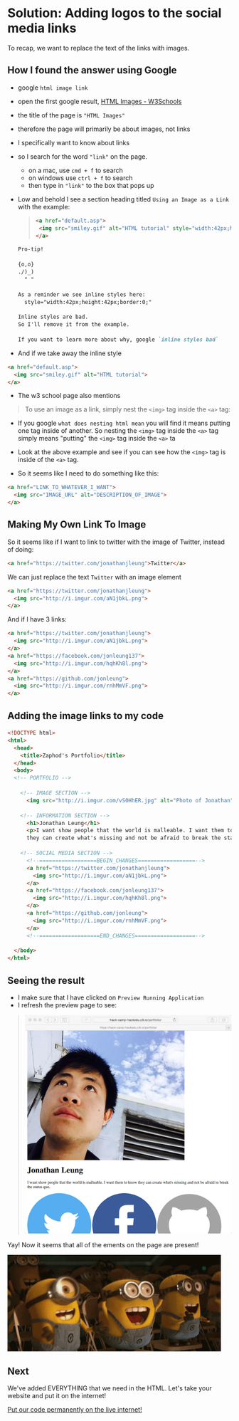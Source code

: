 # Solution: Adding logos to the social media links

To recap, we want to replace the text of the links with images.

## How I found the answer using Google

- google `html image link`
- open the first google result, [HTML Images - W3Schools](http://www.w3schools.com/html/html_images.asp)
- the title of the page is `"HTML Images"`
- therefore the page will primarily be about images, not links
- I specifically want to know about links
- so I search for the word `"link"` on the page.
  - on a mac, use `cmd + f` to search
  - on windows use `ctrl + f` to search
  - then type in `"link"` to the box that pops up
- Low and behold I see a section heading titled `Using an Image as a Link` with the example:
  
  > ```html
  > <a href="default.asp">
  >  <img src="smiley.gif" alt="HTML tutorial" style="width:42px;height:42px;border:0;">
  > </a>
  > ```

  ```markdown
  Pro-tip!

  {o,o}
  ./)_)
    " "

  As a reminder we see inline styles here:
    style="width:42px;height:42px;border:0;"

  Inline styles are bad.
  So I'll remove it from the example.

  If you want to learn more about why, google `inline styles bad`
  ```

- And if we take away the inline style

```html
<a href="default.asp">
  <img src="smiley.gif" alt="HTML tutorial">
</a>
```

- The w3 school page also mentions
> To use an image as a link, simply nest the `<img>` tag inside the `<a>` tag:

- If you google `what does nesting html mean` you will find it means putting one tag inside of another. So nesting the `<img>` tag inside the `<a>` tag simply means "putting" the `<img>` tag inside the `<a>` ta

- Look at the above example and see if you can see how the `<img>` tag is inside of the `<a>` tag.

- So it seems like I need to do something like this:

```html
<a href="LINK_TO_WHATEVER_I_WANT">
  <img src="IMAGE_URL" alt="DESCRIPTION_OF_IMAGE">
</a>
```

## Making My Own Link To Image

So it seems like if I want to link to twitter with the image of Twitter, instead of doing:

```html
<a href="https://twitter.com/jonathanjleung">Twitter</a>
```

We can just replace the text `Twitter` with an image element

```html
<a href="https://twitter.com/jonathanjleung">
  <img src="http://i.imgur.com/aN1jbkL.png">
</a>
```

And if I have 3 links:

```html
<a href="https://twitter.com/jonathanjleung">
  <img src="http://i.imgur.com/aN1jbkL.png">
</a>
<a href="https://facebook.com/jonleung137">
  <img src="http://i.imgur.com/hqhKh8l.png">
</a>
<a href="https://github.com/jonleung">
  <img src="http://i.imgur.com/rnhMmVF.png">
</a>
```

## Adding the image links to my code

```html
<!DOCTYPE html>
<html>
  <head>
    <title>Zaphod's Portfolio</title>
  </head>
  <body>
  <!-- PORTFOLIO -->
  
    <!-- IMAGE SECTION -->
      <img src="http://i.imgur.com/vS0HhER.jpg" alt="Photo of Jonathan">
  
    <!-- INFORMATION SECTION -->
      <h1>Jonathan Leung</h1>
      <p>I want show people that the world is malleable. I want them to know 
      they can create what's missing and not be afraid to break the status quo.</p>

    <!-- SOCIAL MEDIA SECTION -->
      <!--==================BEGIN_CHANGES==================-->
      <a href="https://twitter.com/jonathanjleung">
        <img src="http://i.imgur.com/aN1jbkL.png">
      </a>
      <a href="https://facebook.com/jonleung137">
        <img src="http://i.imgur.com/hqhKh8l.png">
      </a>
      <a href="https://github.com/jonleung">
        <img src="http://i.imgur.com/rnhMmVF.png">
      </a>
      <!--===================END_CHANGES===================-->

  </body>
</html>
```

## Seeing the result

- I make sure that I have clicked on `Preview Running Application`
- I refresh the preview page to see:

> ![](img/complete_html.png)

Yay! Now it seems that all of the ements on the page are present!

![](img/celebrate2.gif)

## Next
We've added EVERYTHING that we need in the HTML. Let's take your website and put it on the internet!

[Put our code permanently on the live internet!](github.md)
